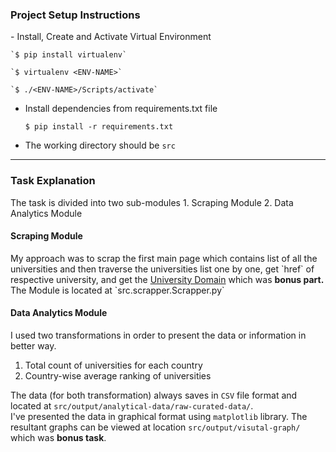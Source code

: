 <h3>Project Setup Instructions</h3>
- Install, Create and Activate Virtual Environment

	`$ pip install virtualenv`
	
	`$ virtualenv <ENV-NAME>`
	
	`$ ./<ENV-NAME>/Scripts/activate`

- Install dependencies from requirements.txt file

	`$ pip install -r requirements.txt`

- The working directory should be `src`

<hr>

<h3>Task Explanation</h3>
The task is divided into two sub-modules
1. Scraping Module
2. Data Analytics Module
<h4>Scraping Module</h4>
My approach was to scrap the first main page which contains list of all the universities and then traverse the universities list one by one, get `href` of respective university, and get the <u>University Domain</u> which was <b> bonus part.</b><br>
The Module is located at `src.scrapper.Scrapper.py`
<h4>Data Analytics Module</h4>
I used two transformations in order to present the data or information in better way. <br>
<ol>
<li>Total count of universities for each country</li>
<li>Country-wise average ranking of universities</li>
</ol>

The data (for both transformation) always saves in `CSV` file format and located at `src/output/analytical-data/raw-curated-data/`.<br>
I've presented the data in graphical format using `matplotlib` library. The resultant graphs can be viewed at location `src/output/visutal-graph/` which was <b> bonus task</b>. 
